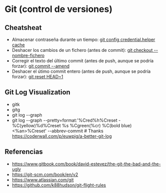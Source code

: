 # Git (control de versiones)

## Cheatsheat
- Almacenar contraseña durante un tiempo: [git config credential.helper cache](https://git-scm.com/docs/git-credential-cache)
- Deshacer los cambios de un fichero (antes de commit): [git checkout -- nombre-fichero](https://git-scm.com/docs/git-checkout#git-checkout-emgitcheckoutemlttree-ishgt--ltpathspecgt82308203)
- Corregir el texto del último commit (antes de push, aunque se podría forzar): [git commit --amend](https://git-scm.com/docs/git-commit#git-commit---amend)
- Deshacer el útimo commit entero (antes de push, aunque se podría forzar): [git reset HEAD~1](https://git-scm.com/docs/git-reset#git-reset-emgitresetemltmodegtltcommitgt)

## Git Log Visualization
- gitk
- gitg
- git log --graph
- git log --graph --pretty=format:'%Cred%h%Creset -%C(yellow)%d%Creset %s %Cgreen(%cr) %C(bold blue)<%an>%Creset' --abbrev-commit  # Thanks https://coderwall.com/p/euwpig/a-better-git-log

## Referencias
- https://www.gitbook.com/book/david-estevez/the-git-the-bad-and-the-ugly
- https://git-scm.com/book/en/v2
- https://www.atlassian.com/git
- https://github.com/k88hudson/git-flight-rules
